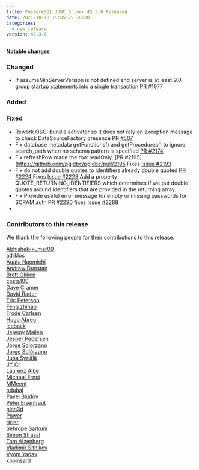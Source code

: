 ```yaml
---
title: PostgreSQL JDBC Driver 42.3.0 Released
date: 2021-10-13 15:05:25 +0000
categories:
  - new_release
version: 42.3.0
---
```

**Notable changes**

### Changed
- If assumeMinServerVersion is not defined and server is at least 9.0, group startup statements into a single transaction PR [#1977](https://github.com/pgjdbc/pgjdbc/pull/1977)

### Added

### Fixed
- Rework OSGi bundle activator so it does not rely on exception message to check DataSourceFactory presence PR [#507](https://github.com/pgjdbc/pgjdbc/pull/507)
- Fix database metadata getFunctions() and getProcedures() to ignore search_path when no schema pattern is specified [PR #2174](https://github.com/pgjdbc/pgjdbc/pull/2174)
- Fix refreshRow made the row readOnly. [PR #2195](https://github.com/pgjdbc/pgjdbc/pull/2195 Fixes [Issue #2193](https://github.com/pgjdbc/pgjdbc/issues/2193)
- Fix do not add double quotes to identifiers already double quoted [PR #2224](https://github.com/pgjdbc/pgjdbc/pull/2224) Fixes [Issue #2223](https://github.com/pgjdbc/pgjdbc/issues/2223)
  Add a property QUOTE_RETURNING_IDENTIFIERS which determines if we put double quotes
  around identifiers that are provided in the returning array.
- Fix Provide useful error message for empty or missing passwords for SCRAM auth [PR #2290](https://github.com/pgjdbc/pgjdbc/pull/2290) fixes [Issue #2288](https://github.com/pgjdbc/pgjdbc/issues/2288)
- 



<a name="contributors_{{ page.version }}"></a>
### Contributors to this release

We thank the following people for their contributions to this release.

[Abhishek-kumar09](https://github.com/Abhishek-kumar09)  
[adrklos](https://github.com/adrklos)  
[Agata Naomichi](https://github.com/agatan)  
[Andrew Dunstan](https://github.com/adunstan)  
[Brett Okken](https://github.com/bokken)  
[costa100](https://github.com/costa100)  
[Dave Cramer](davec@postgresintl.com)  
[David Rader](https://github.com/davidradernj)  
[Eric Peterson](https://github.com/elpete)  
[Feng zhihao](https://github.com/Fzhlib)  
[Frode Carlsen](https://github.com/frode-carlsen)  
[Hugo Abreu](6619758+hugomiguelabreu@users.noreply.github.com)  
[iceback](https://github.com/iceback)  
[Jeremy Mailen](https://github.com/jeremymailen)  
[Jesper Pedersen](https://github.com/jesperpedersen)  
[Jorge Solorzano](https://github.com/jorsol)  
[Jorge Solórzano](https://github.com/jorsol)  
[Juha Syrjälä](https://github.com/jsyrjala)  
[JY Cr](https://github.com/jycr)  
[Laurenz Albe](https://github.com/laurenz)  
[Michael Ernst](https://github.com/mernst)  
[MMeent](https://github.com/MMeent)  
[odubaj](https://github.com/odubaj)  
[Pavel Bludov](https://github.com/pbludov)  
[Peter Eisentraut](https://github.com/petere)  
[plan3d](https://github.com/plan3d)  
[Power](https://github.com/Powerrr)  
[rtrier](https://github.com/rtrier)  
[Sehrope Sarkuni](https://github.com/sehrope)  
[Simon Strassl](https://github.com/strassl)  
[Tom Aizenberg](https://github.com/Tomtomgo)  
[Vladimir Sitnikov](https://github.com/vlsi)  
[Vyom Yadav](https://github.com/Vyom-Yadav)  
[xpoinsard](https://github.com/xpoinsard)  
